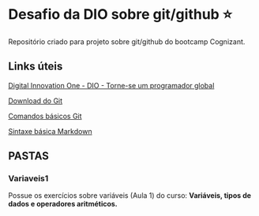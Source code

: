 # Desafio da DIO sobre git/github :star:
Repositório criado para projeto sobre git/github do bootcamp Cognizant.

## Links úteis

[Digital Innovation One - DIO - Torne-se um programador global](https://www.dio.me/sign-in)

[Download do Git](https://git-scm.com/downloads)

[Comandos básicos Git](https://comandosgit.github.io/)

[Sintaxe básica Markdown](https://www.markdownguide.org/basic-syntax/)


## PASTAS

### Variaveis1

Possue os exercícios sobre variáveis (Aula 1) do curso: **Variáveis, tipos de dados e operadores aritméticos.**
